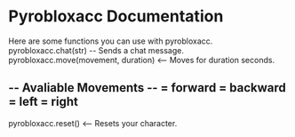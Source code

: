 # Pyrobloxacc Documentation

Here are some functions you can use with pyrobloxacc.
pyrobloxacc.chat(str) -- Sends a chat message.
pyrobloxacc.move(movement, duration) <-- Moves for duration seconds.

-- Avaliable Movements --
= forward
= backward
= left
= right
-------------------------

pyrobloxacc.reset() <-- Resets your character.